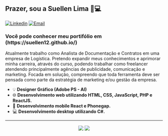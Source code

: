 <h2>Prazer, sou a Suellen Lima 👧💻</h2>

[![Linkedin](https://img.shields.io/badge/-LinkedIn-blue?style=flat&logo=Linkedin&logoColor=white)](https://www.linkedin.com/in/suellenlima/)  [![Email](https://img.shields.io/badge/-Outlook-blue?style=flat&logo=Mail&logoColor=white)](mailto:suellenbr.adm@gmail.com)

<h3>Você pode conhecer meu portifólio em (https://suellen12.github.io/)</h3>

Atualmente trabalho como Analista de Documentação e Contratos em uma empresa de Logística.
Pretendo expandir meus conhecimentos e aprimorar minha carreira, através do curso, podendo trabalhar como freelancer atendendo principalmente agências de publicidade, comunicação e marketing. Focada em solução, compreendo que toda ferramenta deve ser pensada como parte da estratégia de marketing e/ou gestão da empresa.

- 💡 <b>Designer Gráfico (Adobe PS - AI)</b>
- 🌐 <b>Desenvolvimento web utilizando HTML, CSS, JavaScript, PHP e ReactJS.</b>
- 📱  <b>Desenvolvimento mobile React e Phonegap.</b>
- 💻 <b>Desenvolvimento desktop utilizando C#.</b>
<hr>
<p align="center"> 
  <img align="center" src="https://github-readme-stats.vercel.app/api?username=suellen12&show_icons=true&layout=compact" />
  <img align="center" src="https://github-readme-stats.vercel.app/api/top-langs/?username=suellen12&show_icons=true&layout=compact" />
</p>
